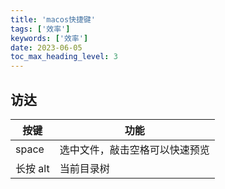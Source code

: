 ```yaml
---
title: 'macos快捷键'
tags: ['效率']
keywords: ['效率']
date: 2023-06-05
toc_max_heading_level: 3
---
```

<!-- truncate -->

## 访达
| 按键               | 功能                             |
| ------------------ | -------------------------------- |
| space            | 选中文件，敲击空格可以快速预览                         |
| 长按 alt            | 当前目录树   |